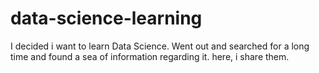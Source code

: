 # data-science-learning
I decided i want to learn Data Science. Went out and searched for a long time and found a sea of information regarding it. here, i share them. 
